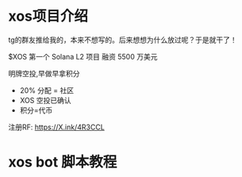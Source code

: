 # xos项目介绍
tg的群友推给我的，本来不想写的。后来想想为什么放过呢？于是就干了！

$XOS 第一个 Solana L2 项目  融资 5500 万美元

明牌空投,早做早拿积分
- 20% 分配 = 社区
- XOS 空投已确认
- 积分=代币

注册RF: https://X.ink/4R3CCL

# xos bot 脚本教程
